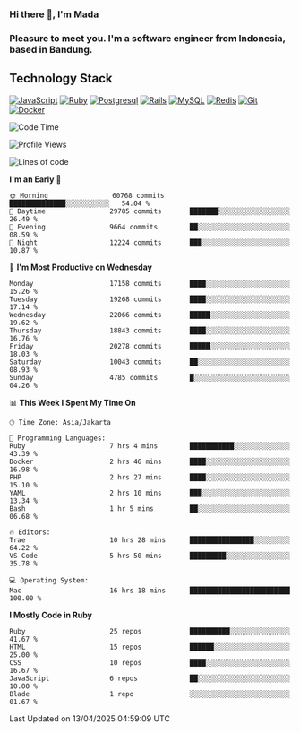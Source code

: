 ### Hi there 👋, I'm Mada
### Pleasure to meet you. I'm a software engineer from Indonesia, based in Bandung.

## Technology Stack

[![JavaScript](https://img.shields.io/badge/-JavaScript-%23F7DF1C?style=flat-square&logo=javascript&logoColor=000000&labelColor=%23F7DF1C&color=%23FFCE5A)](https://www.javascript.com/)
[![Ruby](https://img.shields.io/badge/Ruby-CC342D?style=flat-square&logo=ruby&logoColor=white)](https://www.ruby-lang.org/en/)
[![Postgresql](https://img.shields.io/badge/PostgreSQL-316192?style=flat-square&logo=postgresql&logoColor=ffffff)](https://www.postgresql.org/)
[![Rails](https://img.shields.io/badge/Ruby_on_Rails-CC0000?style=flat-square&logo=ruby-on-rails&logoColor=white)](https://rubyonrails.org/)
[![MySQL](https://img.shields.io/badge/-MySQL-4479A1?style=flat-square&logo=MySQL&logoColor=ffffff)](https://www.mysql.com/)
[![Redis](https://img.shields.io/badge/-Redis-DC382D?style=flat-square&logo=Redis&logoColor=ffffff)](https://redis.io/)
[![Git](https://img.shields.io/badge/-Git-%23F05032?style=flat-square&logo=git&logoColor=%23ffffff)](https://git-scm.com/)
[![Docker](https://img.shields.io/badge/-Docker-2496ED?style=flat-square&logo=docker&logoColor=ffffff)](https://www.docker.com/)
<!--
**madaarya/madaarya** is a ✨ _special_ ✨ repository because its `README.md` (this file) appears on your GitHub profile.

Here are some ideas to get you started:

- 🔭 I’m currently working on ...
- 🌱 I’m currently learning ...
- 👯 I’m looking to collaborate on ...
- 🤔 I’m looking for help with ...
- 💬 Ask me about ...
- 📫 How to reach me: ...
- 😄 Pronouns: ...
- ⚡ Fun fact: ...
-->
<!--START_SECTION:waka-->
![Code Time](http://img.shields.io/badge/Code%20Time-7%2C197%20hrs%2026%20mins-blue)

![Profile Views](http://img.shields.io/badge/Profile%20Views-0-blue)

![Lines of code](https://img.shields.io/badge/From%20Hello%20World%20I%27ve%20Written-50.3%20million%20lines%20of%20code-blue)

**I'm an Early 🐤** 

```text
🌞 Morning                60768 commits       ██████████████░░░░░░░░░░░   54.04 % 
🌆 Daytime                29785 commits       ███████░░░░░░░░░░░░░░░░░░   26.49 % 
🌃 Evening                9664 commits        ██░░░░░░░░░░░░░░░░░░░░░░░   08.59 % 
🌙 Night                  12224 commits       ███░░░░░░░░░░░░░░░░░░░░░░   10.87 % 
```
📅 **I'm Most Productive on Wednesday** 

```text
Monday                   17158 commits       ████░░░░░░░░░░░░░░░░░░░░░   15.26 % 
Tuesday                  19268 commits       ████░░░░░░░░░░░░░░░░░░░░░   17.14 % 
Wednesday                22066 commits       █████░░░░░░░░░░░░░░░░░░░░   19.62 % 
Thursday                 18843 commits       ████░░░░░░░░░░░░░░░░░░░░░   16.76 % 
Friday                   20278 commits       █████░░░░░░░░░░░░░░░░░░░░   18.03 % 
Saturday                 10043 commits       ██░░░░░░░░░░░░░░░░░░░░░░░   08.93 % 
Sunday                   4785 commits        █░░░░░░░░░░░░░░░░░░░░░░░░   04.26 % 
```


📊 **This Week I Spent My Time On** 

```text
🕑︎ Time Zone: Asia/Jakarta

💬 Programming Languages: 
Ruby                     7 hrs 4 mins        ███████████░░░░░░░░░░░░░░   43.39 % 
Docker                   2 hrs 46 mins       ████░░░░░░░░░░░░░░░░░░░░░   16.98 % 
PHP                      2 hrs 27 mins       ████░░░░░░░░░░░░░░░░░░░░░   15.10 % 
YAML                     2 hrs 10 mins       ███░░░░░░░░░░░░░░░░░░░░░░   13.34 % 
Bash                     1 hr 5 mins         ██░░░░░░░░░░░░░░░░░░░░░░░   06.68 % 

🔥 Editors: 
Trae                     10 hrs 28 mins      ████████████████░░░░░░░░░   64.22 % 
VS Code                  5 hrs 50 mins       █████████░░░░░░░░░░░░░░░░   35.78 % 

💻 Operating System: 
Mac                      16 hrs 18 mins      █████████████████████████   100.00 % 
```

**I Mostly Code in Ruby** 

```text
Ruby                     25 repos            ██████████░░░░░░░░░░░░░░░   41.67 % 
HTML                     15 repos            ██████░░░░░░░░░░░░░░░░░░░   25.00 % 
CSS                      10 repos            ████░░░░░░░░░░░░░░░░░░░░░   16.67 % 
JavaScript               6 repos             ██░░░░░░░░░░░░░░░░░░░░░░░   10.00 % 
Blade                    1 repo              ░░░░░░░░░░░░░░░░░░░░░░░░░   01.67 % 
```




 Last Updated on 13/04/2025 04:59:09 UTC
<!--END_SECTION:waka-->
